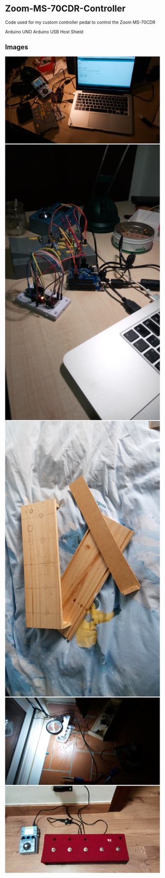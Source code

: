 # Zoom-MS-70CDR-Controller
Code used for my custom controller pedal to control the Zoom MS-70CDR

Arduino UNO
Arduino USB Host Shield

## Images
<img src="photos/IMG_20180216_193505.jpg">
<img src="photos/IMG_20180219_235026.jpg">
<img src="photos/IMG_20180224_104515.jpg">
<img src="photos/IMG_20180226_222512.jpg">
<img src="photos/IMG_20180306_221440.jpg">
